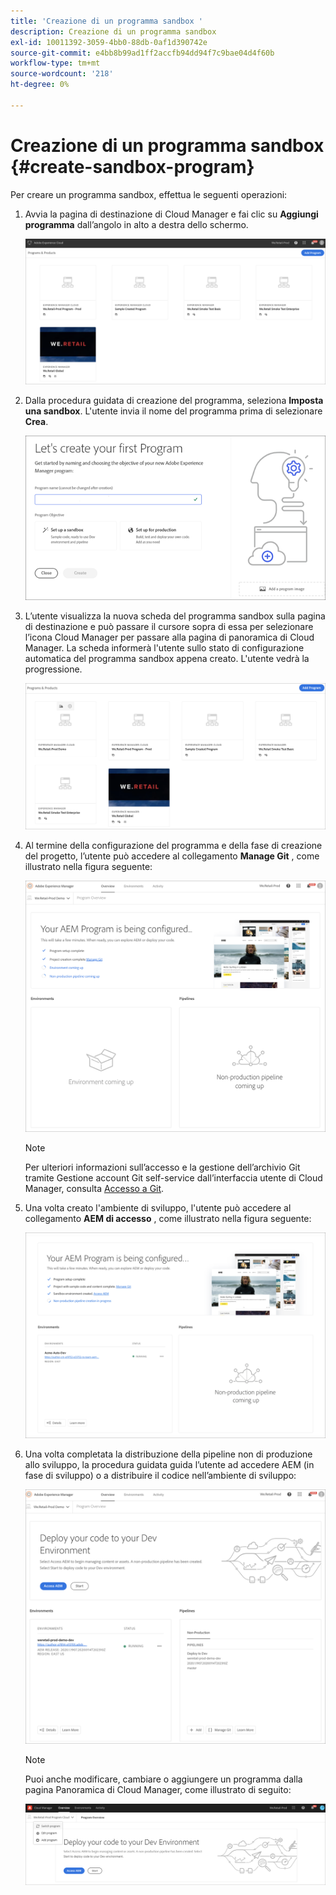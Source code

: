 ```yaml
---
title: 'Creazione di un programma sandbox '
description: Creazione di un programma sandbox
exl-id: 10011392-3059-4bb0-88db-0af1d390742e
source-git-commit: e4bb8b99ad1ff2accfb94dd94f7c9bae04d4f60b
workflow-type: tm+mt
source-wordcount: '218'
ht-degree: 0%

---
```


# Creazione di un programma sandbox {#create-sandbox-program}

Per creare un programma sandbox, effettua le seguenti operazioni:

1. Avvia la pagina di destinazione di Cloud Manager e fai clic su **Aggiungi programma** dall’angolo in alto a destra dello schermo.

   ![](assets/first_timelogin1.png)

1. Dalla procedura guidata di creazione del programma, seleziona **Imposta una sandbox**. L&#39;utente invia il nome del programma prima di selezionare **Crea**.

   ![](assets/create-sandbox.png)

1. L’utente visualizza la nuova scheda del programma sandbox sulla pagina di destinazione e può passare il cursore sopra di essa per selezionare l’icona Cloud Manager per passare alla pagina di panoramica di Cloud Manager. La scheda informerà l&#39;utente sullo stato di configurazione automatica del programma sandbox appena creato. L&#39;utente vedrà la progressione.

   ![](assets/program-create-setupdemo2.png)

1. Al termine della configurazione del programma e della fase di creazione del progetto, l’utente può accedere al collegamento **Manage Git** , come illustrato nella figura seguente:

   ![](assets/create-program4.png)

   >[!NOTE]
   >
   >Per ulteriori informazioni sull’accesso e la gestione dell’archivio Git tramite Gestione account Git self-service dall’interfaccia utente di Cloud Manager, consulta [Accesso a Git](/help/implementing/cloud-manager/accessing-repos.md).


1. Una volta creato l&#39;ambiente di sviluppo, l&#39;utente può accedere al collegamento **AEM di accesso** , come illustrato nella figura seguente:

   ![](assets/create-program-5.png)

1. Una volta completata la distribuzione della pipeline non di produzione allo sviluppo, la procedura guidata guida l’utente ad accedere AEM (in fase di sviluppo) o a distribuire il codice nell’ambiente di sviluppo:

   ![](assets/create-program-setup-deploy.png)

   >[!NOTE]
   >Puoi anche modificare, cambiare o aggiungere un programma dalla pagina Panoramica di Cloud Manager, come illustrato di seguito:

   ![](assets/create-program-a1.png)
